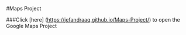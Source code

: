 #Maps Project

###Click [here] (https://jefandraaq.github.io/Maps-Project/) to open the Google Maps Project

